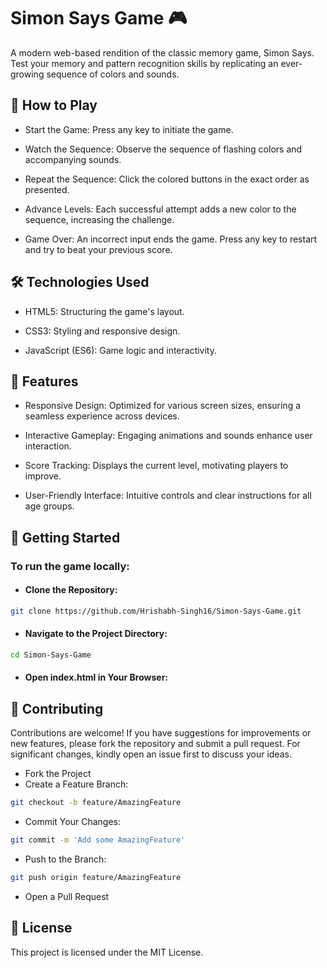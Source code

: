 
# Simon Says Game 🎮

A modern web-based rendition of the classic memory game, Simon Says. Test your memory and pattern recognition skills by replicating an ever-growing sequence of colors and sounds.

## 🧠 How to Play
-  Start the Game: Press any key to initiate the game.

-  Watch the Sequence: Observe the sequence of flashing colors and accompanying sounds.

-  Repeat the Sequence: Click the colored buttons in the exact order as presented.

- Advance Levels: Each successful attempt adds a new color to the sequence, increasing the challenge.

-  Game Over: An incorrect input ends the game. Press any key to restart and try to beat your previous score.
## 🛠️ Technologies Used
- HTML5: Structuring the game's layout.

- CSS3: Styling and responsive design.

- JavaScript (ES6): Game logic and interactivity.
## 🌟 Features
- Responsive Design: Optimized for various screen sizes, ensuring a seamless experience across devices.

- Interactive Gameplay: Engaging animations and sounds enhance user interaction.

- Score Tracking: Displays the current level, motivating players to improve.

- User-Friendly Interface: Intuitive controls and clear instructions for all age groups.
## 🚀 Getting Started
### To run the game locally:
-   #### Clone the Repository:
```bash
git clone https://github.com/Hrishabh-Singh16/Simon-Says-Game.git

```
- #### Navigate to the Project Directory:
```bash
cd Simon-Says-Game
```
- #### Open index.html in Your Browser:



## 🤝 Contributing
Contributions are welcome! If you have suggestions for improvements or new features, please fork the repository and submit a pull request. For significant changes, kindly open an issue first to discuss your ideas.
-  Fork the Project
-  Create a Feature Branch:
```bash
git checkout -b feature/AmazingFeature

```
-  Commit Your Changes:
```bash
git commit -m 'Add some AmazingFeature'

```
-  Push to the Branch:
```bash
git push origin feature/AmazingFeature

```
- Open a Pull Request





## 📄 License
This project is licensed under the MIT License.

